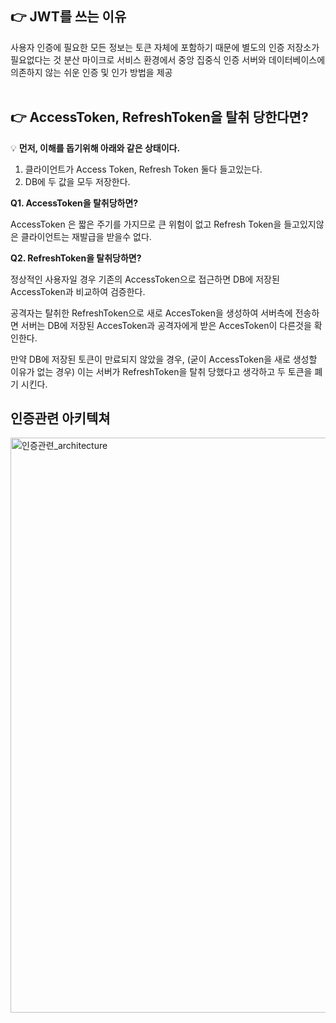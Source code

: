 
## 👉 JWT를 쓰는 이유
사용자 인증에 필요한 모든 정보는 토큰 자체에 포함하기 때문에 별도의 인증 저장소가 필요없다는 것
분산 마이크로 서비스 환경에서 중앙 집중식 인증 서버와 데이터베이스에 의존하지 않는 쉬운 인증 및 인가 방법을 제공
<br>
<br>

## 👉 AccessToken, RefreshToken을 탈취 당한다면?

💡 **먼저, 이해를 돕기위해 아래와 같은 상태이다.**

1. 클라이언트가 Access Token, Refresh Token 둘다 들고있는다.
2. DB에 두 값을 모두 저장한다.

**Q1. AccessToken을 탈취당하면?**

AccessToken 은 짧은 주기를 가지므로 큰 위험이 없고 Refresh Token을 들고있지않은 클라이언트는 재발급을 받을수 없다.

**Q2. RefreshToken을 탈취당하면?**

정상적인 사용자일 경우 기존의 AccessToken으로 접근하면 DB에 저장된 AccessToken과 비교하여 검증한다.

공격자는 탈취한 RefreshToken으로 새로 AccesToken을 생성하여 서버측에 전송하면 서버는 DB에 저장된
AccesToken과 공격자에게 받은 AccesToken이 다른것을 확인한다.

만약 DB에 저장된 토큰이 만료되지 않았을 경우, (굳이 AccessToken을 새로 생성할 이유가 없는 경우)
이는 서버가 RefreshToken을 탈취 당했다고 생각하고 두 토큰을 폐기 시킨다.


## 인증관련 아키텍쳐
<img width="920" alt="인증관련_architecture" src="https://user-images.githubusercontent.com/56526225/191224926-8d699e20-cd5a-4cb2-8ea1-45a795e8ff15.png">
